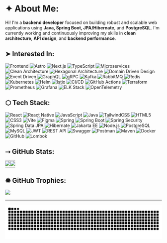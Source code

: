 # ✦ About Me:
Hi! I'm a **backend developer** focused on building robust and scalable web applications using **Java, Spring Boot, JPA/Hibernate**, and **PostgreSQL**. I'm currently working and continuously improving my skills in **clean architecture**, **API design**, and **backend performance**.

## ➤ Interested In:
![Frontend](https://img.shields.io/badge/Frontend-3178C6?style=for-the-badge&logo=javascript&logoColor=white) 
![Astro](https://img.shields.io/badge/Astro-FF5D01?style=for-the-badge&logo=astro&logoColor=white) 
![Next.js](https://img.shields.io/badge/Next.js-000000?style=for-the-badge&logo=next.js&logoColor=white) 
![TypeScript](https://img.shields.io/badge/TypeScript-3178C6?style=for-the-badge&logo=typescript&logoColor=white)
![Microservices](https://img.shields.io/badge/Microservices-FF6F00?style=for-the-badge) 
![Clean Architecture](https://img.shields.io/badge/Clean_Architecture-000000?style=for-the-badge) 
![Hexagonal Architecture](https://img.shields.io/badge/Hexagonal_Architecture-2E2E2E?style=for-the-badge)
![Domain Driven Design](https://img.shields.io/badge/DDD-DarkGreen?style=for-the-badge)
![Event Driven](https://img.shields.io/badge/Event_Driven_Architecture-1E88E5?style=for-the-badge)
![GraphQL](https://img.shields.io/badge/GraphQL-E10098?style=for-the-badge&logo=graphql&logoColor=white) 
![gRPC](https://img.shields.io/badge/gRPC-4285F4?style=for-the-badge&logo=grpc&logoColor=white)
![Kafka](https://img.shields.io/badge/Kafka-231F20?style=for-the-badge&logo=apachekafka&logoColor=white)
![RabbitMQ](https://img.shields.io/badge/RabbitMQ-FF6600?style=for-the-badge&logo=rabbitmq&logoColor=white)
![Redis](https://img.shields.io/badge/Redis-DC382D?style=for-the-badge&logo=redis&logoColor=white)
![Kubernetes](https://img.shields.io/badge/Kubernetes-326CE5?style=for-the-badge&logo=kubernetes&logoColor=white) 
![Helm](https://img.shields.io/badge/Helm-0F1689?style=for-the-badge&logo=helm&logoColor=white)
![Istio](https://img.shields.io/badge/Istio-466BB0?style=for-the-badge&logo=istio&logoColor=white)
![CI/CD](https://img.shields.io/badge/CI/CD-3C873A?style=for-the-badge)
![GitHub Actions](https://img.shields.io/badge/GitHub_Actions-2088FF?style=for-the-badge&logo=githubactions&logoColor=white)
![Terraform](https://img.shields.io/badge/Terraform-623CE4?style=for-the-badge&logo=terraform&logoColor=white)
![Prometheus](https://img.shields.io/badge/Prometheus-E6522C?style=for-the-badge&logo=prometheus&logoColor=white)
![Grafana](https://img.shields.io/badge/Grafana-F46800?style=for-the-badge&logo=grafana&logoColor=white)
![ELK Stack](https://img.shields.io/badge/ELK_Stack-005571?style=for-the-badge)
![OpenTelemetry](https://img.shields.io/badge/OpenTelemetry-4A90E2?style=for-the-badge)

## ⬡ Tech Stack:
![React](https://img.shields.io/badge/react-%2320232a.svg?style=for-the-badge&logo=react&logoColor=%2361DAFB) 
![React Native](https://img.shields.io/badge/react_native-%2320232a.svg?style=for-the-badge&logo=react&logoColor=%2361DAFB) 
![JavaScript](https://img.shields.io/badge/javascript-%23323330.svg?style=for-the-badge&logo=javascript&logoColor=%23F7DF1E) 
![Java](https://img.shields.io/badge/java-%23ED8B00.svg?style=for-the-badge&logo=openjdk&logoColor=white) 
![TailwindCSS](https://img.shields.io/badge/tailwindcss-%2338B2AC.svg?style=for-the-badge&logo=tailwind-css&logoColor=white) 
![HTML5](https://img.shields.io/badge/html5-%23E34F26.svg?style=for-the-badge&logo=html5&logoColor=white) 
![CSS3](https://img.shields.io/badge/css3-%231572B6.svg?style=for-the-badge&logo=css3&logoColor=white) 
![Vite](https://img.shields.io/badge/vite-%23646CFF.svg?style=for-the-badge&logo=vite&logoColor=white) 
![Figma](https://img.shields.io/badge/figma-%23F24E1E.svg?style=for-the-badge&logo=figma&logoColor=white)
![Spring](https://img.shields.io/badge/Spring_Framework-6DB33F?style=for-the-badge&logo=spring&logoColor=white) 
![Spring Boot](https://img.shields.io/badge/Spring_Boot-6DB33F?style=for-the-badge&logo=spring-boot&logoColor=white) 
![Spring Security](https://img.shields.io/badge/Spring_Security-6DB33F?style=for-the-badge&logo=spring-security&logoColor=white) 
![Spring Data JPA](https://img.shields.io/badge/Spring_Data_JPA-6DB33F?style=for-the-badge&logo=spring&logoColor=white) 
![Hibernate](https://img.shields.io/badge/Hibernate-59666C?style=for-the-badge&logo=hibernate&logoColor=white) 
![Jakarta EE](https://img.shields.io/badge/Jakarta_EE-007396?style=for-the-badge&logo=jakartaee&logoColor=white) 
![Node.js](https://img.shields.io/badge/Node.js-339933?style=for-the-badge&logo=node.js&logoColor=white) 
![PostgreSQL](https://img.shields.io/badge/PostgreSQL-336791?style=for-the-badge&logo=postgresql&logoColor=white) 
![MySQL](https://img.shields.io/badge/MySQL-005C84?style=for-the-badge&logo=mysql&logoColor=white) 
![JWT](https://img.shields.io/badge/JWT-000000?style=for-the-badge&logo=jsonwebtokens&logoColor=white) 
![REST API](https://img.shields.io/badge/REST_API-4B8BBE?style=for-the-badge) 
![Swagger](https://img.shields.io/badge/Swagger-85EA2D?style=for-the-badge&logo=swagger&logoColor=black) 
![Postman](https://img.shields.io/badge/Postman-FF6C37?style=for-the-badge&logo=postman&logoColor=white) 
![Maven](https://img.shields.io/badge/Maven-C71A36?style=for-the-badge&logo=apache-maven&logoColor=white) 
![Docker](https://img.shields.io/badge/Docker-2496ED?style=for-the-badge&logo=docker&logoColor=white) 
![GitHub](https://img.shields.io/badge/GitHub-181717?style=for-the-badge&logo=github&logoColor=white) 
![Lombok](https://img.shields.io/badge/Lombok-BF0B28?style=for-the-badge)

## ⭢ GitHub Stats:
<div align="center">
  <table style="border-collapse: collapse; border: none;">
    <tr>
      <td style="border: none; padding: 0;">
        <img src="https://github-readme-stats.vercel.app/api?username=jaimegpm&theme=dark&hide_border=true&include_all_commits=false&count_private=false&bg_color=00000000&title_color=1DA1F2&text_color=FFFFFF&icon_color=1DA1F2&border_radius=10" />
      </td>
      <td style="border: none; padding: 0;">
        <img src="https://github-readme-stats.vercel.app/api/top-langs/?username=jaimegpm&theme=dark&hide_border=true&include_all_commits=false&count_private=false&layout=compact&bg_color=00000000&title_color=1DA1F2&text_color=FFFFFF&icon_color=1DA1F2&border_radius=10" />
      </td>
    </tr>
  </table>
</div>

## ✹ GitHub Trophies:
![](https://github-profile-trophy.vercel.app/?username=jaimegpm&theme=dracula&no-frame=true&no-bg=true&margin-w=4)

---
<picture>
  <source media="(prefers-color-scheme: dark)" srcset="https://raw.githubusercontent.com/jaimegpm/jaime/output/github-snake-dark.svg" />
  <source media="(prefers-color-scheme: light)" srcset="https://raw.githubusercontent.com/jaimegpm/jaime/output/github-snake.svg" />
  <img alt="github-snake" src="https://raw.githubusercontent.com/jaimegpm/jaime/output/github-snake.svg" />
</picture>
